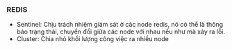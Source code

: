 ### REDIS

- Sentinel: Chịu trách nhiệm giám sát ở các node redis, nó có thể là thông báo trạng thái, chuyển đổi giữa các node với nhau nếu như mà xảy ra lỗi.
- Cluster: Chia nhỏ khối lượng công việc ra nhiều node
